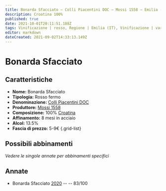 ```yaml
---
title: Bonarda Sfacciato – Colli Piacentini DOC – Mossi 1558 – Emilia (IT) – 5-9€ – 2★
description: Croatina 100%
published: true
date: 2021-10-01T20:11:51.188Z
tags: Vinificazione | rosso, Regione | Emilia (IT), Vinificazione | varietale, Vinificazione | fermo, Valutazioni | 2 stelle, Vitigni | Croatina, Prezzi | 5-9€
editor: markdown
dateCreated: 2021-09-02T14:33:13.149Z
---
```


# Bonarda Sfacciato

## Caratteristiche
- **Nome:** Bonarda Sfacciato
- **Tipologia:** Rosso fermo
- **Denominazione:** [Colli Piacentini DOC](/denominazioni/Italia/Emilia/DOC-Colli-Piacentini)
- **Produttore:** [Mossi 1558](/produttori/Italia/Emilia/Mossi-1558) 
- **Composizione:** 100% [Croatina](/vitigni/Italia/croatina)
- **Affinamento:** 8 mesi in acciaio
- **Alcol:** 13.5%
- **Fascia di prezzo:** 5-9€
{.grid-list}

## Possibili abbinamenti
*Vedere le singole annate per abbinamenti specifici*

## Annate

- Bonarda Sfacciato [2020](/vini/Italia/Emilia/Mossi-1558/Bonarda-Sfacciato/2020) -- <span class="star-2"></span> -- 83/100

